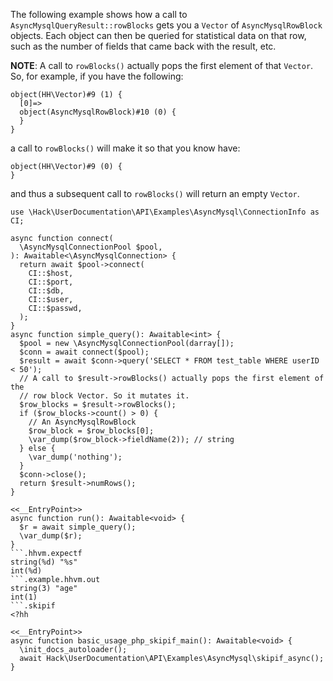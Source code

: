 The following example shows how a call to `AsyncMysqlQueryResult::rowBlocks` gets you a `Vector` of `AsyncMysqlRowBlock` objects. Each object can then be queried for statistical data on that row, such as the number of fields that came back with the result, etc.

**NOTE**: A call to `rowBlocks()` actually pops the first element of that `Vector`. So, for example, if you have the following:

```
object(HH\Vector)#9 (1) {
  [0]=>
  object(AsyncMysqlRowBlock)#10 (0) {
  }
}
```

a call to `rowBlocks()` will make it so that you know have:

```
object(HH\Vector)#9 (0) {
}
```

and thus a subsequent call to `rowBlocks()` will return an empty `Vector`.

```basic-usage.php
use \Hack\UserDocumentation\API\Examples\AsyncMysql\ConnectionInfo as CI;

async function connect(
  \AsyncMysqlConnectionPool $pool,
): Awaitable<\AsyncMysqlConnection> {
  return await $pool->connect(
    CI::$host,
    CI::$port,
    CI::$db,
    CI::$user,
    CI::$passwd,
  );
}
async function simple_query(): Awaitable<int> {
  $pool = new \AsyncMysqlConnectionPool(darray[]);
  $conn = await connect($pool);
  $result = await $conn->query('SELECT * FROM test_table WHERE userID < 50');
  // A call to $result->rowBlocks() actually pops the first element of the
  // row block Vector. So it mutates it.
  $row_blocks = $result->rowBlocks();
  if ($row_blocks->count() > 0) {
    // An AsyncMysqlRowBlock
    $row_block = $row_blocks[0];
    \var_dump($row_block->fieldName(2)); // string
  } else {
    \var_dump('nothing');
  }
  $conn->close();
  return $result->numRows();
}

<<__EntryPoint>>
async function run(): Awaitable<void> {
  $r = await simple_query();
  \var_dump($r);
}
```.hhvm.expectf
string(%d) "%s"
int(%d)
```.example.hhvm.out
string(3) "age"
int(1)
```.skipif
<?hh

<<__EntryPoint>>
async function basic_usage_php_skipif_main(): Awaitable<void> {
  \init_docs_autoloader();
  await Hack\UserDocumentation\API\Examples\AsyncMysql\skipif_async();
}
```
